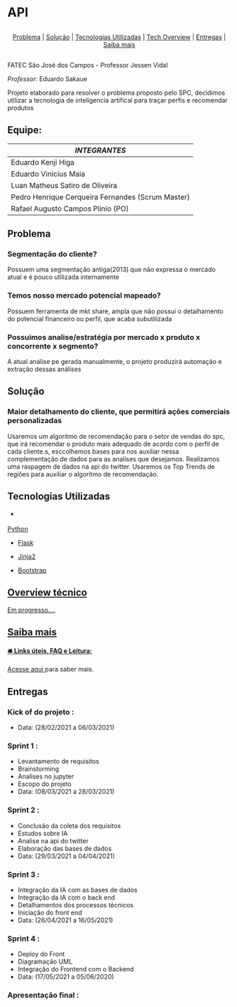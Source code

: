 # API

  ##
<p align="center">
  <a href="#problema">Problema</a> |
  <a href="#solução">Solução</a> |
  <a href="#tecnologias-utilizadas">Tecnologias Utilizadas</a> |
  <a href="#overview-técnico">Tech Overview</a> |
  <a href="#entregas">Entregas</a> |
  <a href="#saiba-mais">Saiba mais</a>
</p>

##
FATEC São José dos Campos - Professor Jessen Vidal

*Professor:* Eduardo Sakaue

Projeto elaborado para resolver o problema proposto pelo SPC, decidimos utilizar a tecnologia de inteligencia artifical para traçar perfis e recomendar produtos

## Equipe: 

| *INTEGRANTES*         									|
|---------------------------------------------------|          
| Eduardo Kenji Higa                 |
| Eduardo Vinicius Maia								|
| Luan Matheus Satiro de Oliveira					|
| Pedro Henrique Cerqueira Fernandes (Scrum Master)	|
| Rafael Augusto Campos Plinio (PO)					|

## Problema
### Segmentação do cliente?
Possuem uma segmentação antiga(2013) que não expressa o mercado atual e é pouco utilizada internamente
### Temos nosso mercado potencial mapeado?
Possuem ferramenta de mkt share, ampla que não possui o detalhamento do potencial financeiro ou perfil, que acaba subutilizada
### Possuimos analise/estratégia por mercado x produto x concorrente x segmento?
A atual análise pe gerada manualmente, o projeto produzirá automação e extração dessas análises


## Solução
### Maior detalhamento do cliente, que permitirá ações comerciais personalizadas
Usaremos um algoritmo de recomendação para o setor de vendas do spc, que irá recomendar o produto mais adequado de acordo com o perfil de cada cliente.s, esccolhemos bases para nos auxiliar nessa complementação de dados para as analises que desejamos. Realizamos uma raspagem de dados na api do twitter. Usaremos os Top Trends de regiões para auxiliar o algoritmo de recomendação.


## Tecnologias Utilizadas
* <p>
  <a href="https://www.python.org/">
 Python                                                                                                                                           
</p>

* <p>
  <a href="https://flask.palletsprojects.com/en/1.1.x/">
  Flask                                                                                                                                           
</p>

* <p>
  <a href="https://jinja.palletsprojects.com/en/2.10.x/api/">
   Jinja2                                                                                                                                           
</p>

* <p>
  <a href="https://getbootstrap.com/">
   Bootstrap                                                                                                                                           
</p>

## Overview técnico

Em progresso....


 ## Saiba mais
  #### :bellhop_bell: Links úteis, FAQ e Leitura:
 Acesse <a href=""> aqui </a> para saber mais.



## Entregas

### Kick of do projeto : 
* Data: (28/02/2021 a 06/03/2021)

### Sprint 1 : 
* Levantamento de requisitos
* Brainstorming
* Analises no jupyter
* Escopo do projeto
* Data: (08/03/2021 a 28/03/2021)

### Sprint 2 :
* Conclusão da coleta dos requisitos
* Estudos sobre IA 
* Analise na api do twitter
* Elaboração das bases de dados
* Data: (29/03/2021 a 04/04/2021)

### Sprint 3 :
* Integração da IA com as bases de dados
* Integração da IA com o back end
* Detalhamentos dos processos técnicos
* Iniciação do front end
* Data: (26/04/2021 a 16/05/2021)

### Sprint 4 :
* Deploy do Front
* Diagramação UML
* Integração do Frontend com o Backend
* Data: (17/05/2021 a 05/06/2020)

### Apresentação final :
